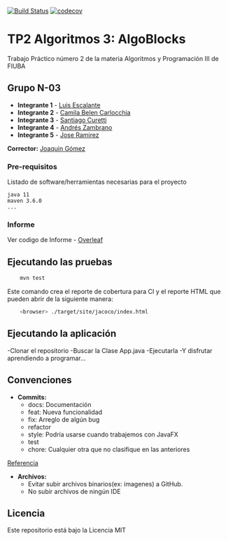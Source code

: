 [![Build Status](https://travis-ci.com/Lescalante14/Tp2-Algoritmos3-AlgoBlocks.svg?branch=main)](https://travis-ci.com/github/Lescalante14/Tp2-Algoritmos3-AlgoBlocks) [![codecov](https://codecov.io/gh/Lescalante14/Tp2-Algoritmos3-AlgoBlocks/branch/main/graph/badge.svg?token=CGXMU0B4OB)](https://codecov.io/gh/Lescalante14/Tp2-Algoritmos3-AlgoBlocks)



# TP2 Algoritmos 3: AlgoBlocks

Trabajo Práctico número 2 de la materia Algoritmos y Programación III de FIUBA

## Grupo N-03

* **Integrante 1** - [Luis Escalante](https://github.com/Lescalante14)
* **Integrante 2** - [Camila Belen Carlocchia](https://github.com/camola98)
* **Integrante 3** - [Santiago Curetti](https://github.com/SantiC8)
* **Integrante 4** - [Andrés Zambrano](https://github.com/andrezszambrano)
* **Integrante 5** - [Jose Ramirez](https://github.com/Jose897)

**Corrector:** [Joaquin Gómez](https://github.com/joaqogomez)

### Pre-requisitos

Listado de software/herramientas necesarias para el proyecto

```
java 11
maven 3.6.0
...
```

### Informe

Ver codigo de Informe - [Overleaf](https://www.overleaf.com/2588484426ndpnhdrxxtjs)

## Ejecutando las pruebas

```bash
    mvn test
```

Este comando crea el reporte de cobertura para CI y el reporte HTML que pueden abrir de la siguiente manera:

```bash
    <browser> ./target/site/jacoco/index.html
```

## Ejecutando la aplicación

-Clonar el repositorio
-Buscar la Clase App.java
-Ejecutarla
-Y disfrutar aprendiendo a programar...

## Convenciones

- **Commits:**
    - docs: Documentación
    - feat: Nueva funcionalidad
    - fix: Arreglo de algún bug
    - refactor
    - style: Podría usarse cuando trabajemos con JavaFX
    - test
    - chore: Cualquier otra que no clasifique en las anteriores
      
[Referencia](http://karma-runner.github.io/0.10/dev/git-commit-msg.html)

- **Archivos:**
    - Evitar subir archivos binarios(ex: imagenes) a GitHub.
    - No subir archivos de ningún IDE
    

## Licencia

Este repositorio está bajo la Licencia MIT
